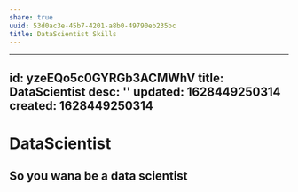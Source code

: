 ```yaml
---
share: true
uuid: 53d0ac3e-45b7-4201-a8b0-49790eb235bc
title: DataScientist Skills
---
```

---
id: yzeEQo5c0GYRGb3ACMWhV
title: DataScientist
desc: ''
updated: 1628449250314
created: 1628449250314
---
# DataScientist
So you wana be a data scientist
-------------------------------

